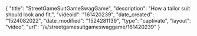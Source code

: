 {
    "title": "StreetGameSuitGameSwagGame",
    "description": "How a tailor suit should look and fit.",
    "videoid": "161420239",
    "date_created": "1524082022",
    "date_modified": "1524281139",
    "type": "captivate",
    "layout": "video",
    "url": "\/v\/streetgamesuitgameswaggame\/161420239"
}